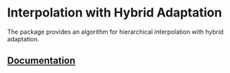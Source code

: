 # Interpolation with Hybrid Adaptation

The package provides an algorithm for hierarchical interpolation with hybrid
adaptation.

## [Documentation][doc]

[doc]: http://godoc.org/github.com/ready-steady/adapt/algorithm/hybrid
